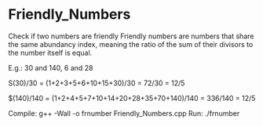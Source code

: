 # Friendly_Numbers
Check if two numbers are friendly
Friendly numbers are numbers that share the same abundancy index, meaning the ratio of the sum of their divisors to the number itself is equal.

E.g.: 30 and 140, 6 and 28

S(30)/30 = (1+2+3+5+6+10+15+30)/30 = 72/30 = 12/5

$(140)/140 = (1+2+4+5+7+10+14+20+28+35+70+140)/140 = 336/140 = 12/5

Compile: g++ -Wall -o frnumber Friendly_Numbers.cpp
Run: ./frnumber
